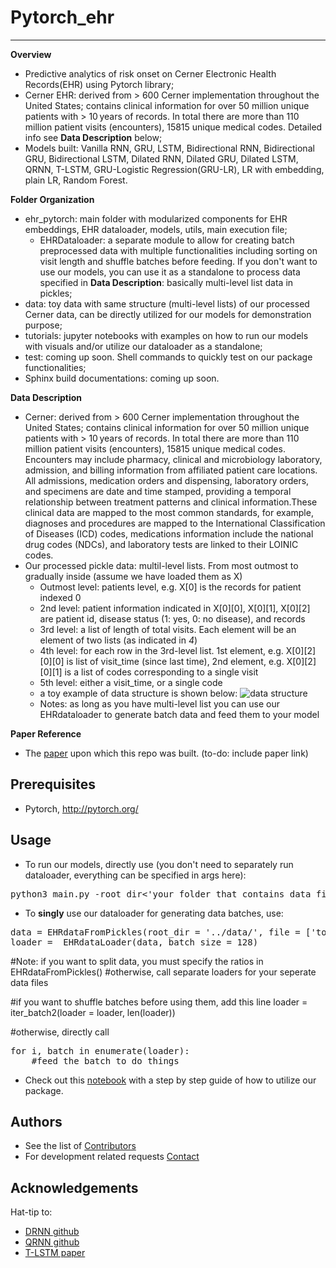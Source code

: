 # Pytorch_ehr
***************** 

**Overview**
* Predictive analytics of risk onset on Cerner Electronic Health Records(EHR) using Pytorch library;
* Cerner EHR: derived from > 600 Cerner implementation throughout the United States; contains clinical information for over 50 million unique patients with > 10 years of records. In total there are more than 110 million patient visits (encounters), 15815 unique medical codes. Detailed info see  **Data Description** below; 
* Models built: Vanilla RNN, GRU, LSTM, Bidirectional RNN, Bidirectional GRU, Bidirectional LSTM, Dilated RNN, Dilated GRU, Dilated LSTM, QRNN, T-LSTM, GRU-Logistic Regression(GRU-LR), LR with embedding, plain LR, Random Forest.


**Folder Organization**
* ehr_pytorch: main folder with modularized components for EHR embeddings, EHR dataloader, models, utils, main execution file;
  * EHRDataloader: a separate module to allow for creating batch preprocessed data with multiple functionalities including sorting on visit length and shuffle batches before feeding. If you don't want to use our models, you can use it as a standalone to process data specified in **Data Description**: basically multi-level list data in pickles; 
* data: toy data with same structure (multi-level lists) of our processed Cerner data, can be directly utilized for our models for demonstration purpose;
* tutorials: jupyter notebooks with examples on how to run our models with visuals and/or utilize our dataloader as a standalone; 
* test: coming up soon. Shell commands to quickly test on our package functionalities;
* Sphinx build documentations: coming up soon.


**Data Description**
* Cerner: derived from > 600 Cerner implementation throughout the United States; contains clinical information for over 50 million unique patients with > 10 years of records. In total there are more than 110 million patient visits (encounters), 15815 unique medical codes. Encounters may include pharmacy, clinical and microbiology laboratory, admission, and billing information from affiliated patient care locations. All admissions, medication orders and dispensing, laboratory orders, and specimens are date and time stamped, providing a temporal relationship between treatment patterns and clinical information.These clinical data are mapped to the most common standards, for example, diagnoses and procedures are mapped to the International Classification of Diseases (ICD) codes, medications information include the national drug codes (NDCs), and laboratory tests are linked to their LOINIC codes. 
* Our processed pickle data: multil-level lists. From most outmost to gradually inside (assume we have loaded them as X)
  * Outmost level: patients level, e.g. X[0] is the records for patient indexed 0
  * 2nd level: patient information indicated in X[0][0], X[0][1], X[0][2] are patient id, disease status (1: yes, 0: no disease), and records
  * 3rd level: a list of length of total visits. Each element will be an element of two lists (as indicated in *4*) 
  * 4th level: for each row in the 3rd-level list. 1st element, e.g. X[0][2][0][0] is list of visit_time (since last time), 2nd element, e.g. X[0][2][0][1] is a list of codes corresponding to a single visit
  * 5th level: either a visit_time, or a single code
  * a toy example of data structure is shown below:
    ![data structure](https://github.com/ZhiGroup/pytorch_ehr/blob/master/tutorials/ToyData.png)
   * Notes: as long as you have multi-level list you can use our EHRdataloader to generate batch data and feed them to your model


**Paper Reference**
* The [paper](RNNisAllyouNeedv01.docx) upon which this repo was built. (to-do: include paper link)


## Prerequisites

* Pytorch, <http://pytorch.org/> 


## Usage

* To run our models, directly use (you don't need to separately run dataloader, everything can be specified in args here):
<pre>
python3 main.py -root_dir<'your folder that contains data file(s)'> -files<['filename(train)' 'filename(valid)' 'filename(test)']> -which_model<'RNN'> -optimizer<'adam'> ....(feed as many args as you please)
</pre>

* To **singly** use our dataloader for generating data batches, use:
<pre>
data = EHRdataFromPickles(root_dir = '../data/', file = ['toy.train'])
loader =  EHRdataLoader(data, batch_size = 128)
</pre>
#Note: if you want to split data, you must specify the ratios in EHRdataFromPickles()
      #otherwise, call separate loaders for your seperate data files

#if you want to shuffle batches before using them, add this line 
loader = iter_batch2(loader = loader, len(loader))

#otherwise, directly call 
<pre>
for i, batch in enumerate(loader): 
    #feed the batch to do things
</pre>

- Check out this
[notebook](https://github.com/ZhiGroup/pytorch_ehr/blob/master/tutorials/RNN_tutorials_toy.ipynb) with a step by step guide of how to utilize our package. 

## Authors

* See the list of [Contributors]( https://github.com/ZhiGroup/pytorch_ehr/graphs/contributors)
* For development related requests [Contact](https://github.com/chocolocked)

## Acknowledgements

Hat-tip to:
* [DRNN github](https://github.com/zalandoresearch/pt-dilate-rnn)
* [QRNN github](https://github.com/salesforce/pytorch-qrnn)
* [T-LSTM paper](http://biometrics.cse.msu.edu/Publications/MachineLearning/Baytasetal_PatientSubtypingViaTimeAwareLSTMNetworks.pdf)
